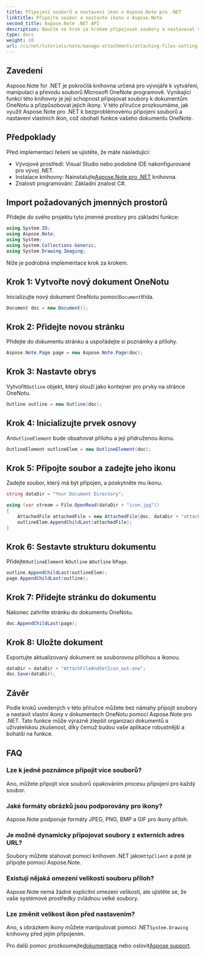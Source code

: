 ```yaml
---
title: Připojení souborů a nastavení ikon v Aspose.Note pro .NET
linktitle: Připojte soubor a nastavte ikonu v Aspose.Note
second_title: Aspose.Note .NET API
description: Naučte se krok za krokem připojovat soubory a nastavovat vlastní ikony v dokumentech Microsoft OneNote pomocí Aspose.Note pro .NET. Vylepšete svou aplikaci .NET o bezproblémovou správu dokumentů a funkce přizpůsobení.
type: docs
weight: 10
url: /cs/net/tutorials/note/manage-attachments/attaching-files-setting-icons/
---
```

## Zavedení

Aspose.Note for .NET je pokročilá knihovna určená pro vývojáře k vytváření, manipulaci a převodu souborů Microsoft OneNote programově. Vynikající funkcí této knihovny je její schopnost připojovat soubory k dokumentům OneNotu a přizpůsobovat jejich ikony. V této příručce prozkoumáme, jak využít Aspose.Note pro .NET k bezproblémovému připojení souborů a nastavení vlastních ikon, což obohatí funkce vašeho dokumentu OneNote.

## Předpoklady

Před implementací řešení se ujistěte, že máte následující:

- Vývojové prostředí: Visual Studio nebo podobné IDE nakonfigurované pro vývoj .NET.
-  Instalace knihovny: Nainstalujte[Aspose.Note pro .NET](https://releases.aspose.com/words/net/) knihovna.
- Znalosti programování: Základní znalost C#.

## Import požadovaných jmenných prostorů

Přidejte do svého projektu tyto jmenné prostory pro základní funkce:

```csharp
using System.IO;
using Aspose.Note;
using System;
using System.Collections.Generic;
using System.Drawing.Imaging;
```

Níže je podrobná implementace krok za krokem.

## Krok 1: Vytvořte nový dokument OneNotu

 Inicializujte nový dokument OneNotu pomocí`Document`třída.

```csharp
Document doc = new Document();
```

## Krok 2: Přidejte novou stránku

Přidejte do dokumentu stránku a uspořádejte si poznámky a přílohy.

```csharp
Aspose.Note.Page page = new Aspose.Note.Page(doc);
```

## Krok 3: Nastavte obrys

 Vytvořit`Outline` objekt, který slouží jako kontejner pro prvky na stránce OneNotu.

```csharp
Outline outline = new Outline(doc);
```

## Krok 4: Inicializujte prvek osnovy

 An`OutlineElement` bude obsahovat přílohu a její přidruženou ikonu.

```csharp
OutlineElement outlineElem = new OutlineElement(doc);
```

## Krok 5: Připojte soubor a zadejte jeho ikonu

Zadejte soubor, který má být připojen, a poskytněte mu ikonu.

```csharp
string dataDir = "Your Document Directory";

using (var stream = File.OpenRead(dataDir + "icon.jpg"))
{
    AttachedFile attachedFile = new AttachedFile(doc, dataDir + "attachment.txt", stream, ImageFormat.Jpeg);
    outlineElem.AppendChildLast(attachedFile);
}
```

## Krok 6: Sestavte strukturu dokumentu

 Přidejte`OutlineElement` k`Outline` a`Outline` k`Page`.

```csharp
outline.AppendChildLast(outlineElem);
page.AppendChildLast(outline);
```

## Krok 7: Přidejte stránku do dokumentu

Nakonec zahrňte stránku do dokumentu OneNotu.

```csharp
doc.AppendChildLast(page);
```

## Krok 8: Uložte dokument

Exportujte aktualizovaný dokument se souborovou přílohou a ikonou.

```csharp
dataDir = dataDir + "AttachFileAndSetIcon_out.one";
doc.Save(dataDir);
```

## Závěr

Podle kroků uvedených v této příručce můžete bez námahy připojit soubory a nastavit vlastní ikony v dokumentech OneNotu pomocí Aspose.Note pro .NET. Tato funkce může výrazně zlepšit organizaci dokumentů a uživatelskou zkušenost, díky čemuž budou vaše aplikace robustnější a bohatší na funkce.

## FAQ

### Lze k jedné poznámce připojit více souborů?
Ano, můžete připojit více souborů opakováním procesu připojení pro každý soubor.

### Jaké formáty obrázků jsou podporovány pro ikony?
Aspose.Note podporuje formáty JPEG, PNG, BMP a GIF pro ikony příloh.

### Je možné dynamicky připojovat soubory z externích adres URL?
 Soubory můžete stahovat pomocí knihoven .NET jako`HttpClient` a poté je připojte pomocí Aspose.Note.

### Existují nějaká omezení velikosti souboru příloh?
Aspose.Note nemá žádné explicitní omezení velikosti, ale ujistěte se, že vaše systémové prostředky zvládnou velké soubory.

### Lze změnit velikost ikon před nastavením?
 Ano, s obrázkem ikony můžete manipulovat pomocí .NET`System.Drawing` knihovny před jejím připojením.

 Pro další pomoc prozkoumejte[dokumentace](https://reference.aspose.com/words/net/) nebo oslovit[Aspose support](https://forum.aspose.com/c/words/8).